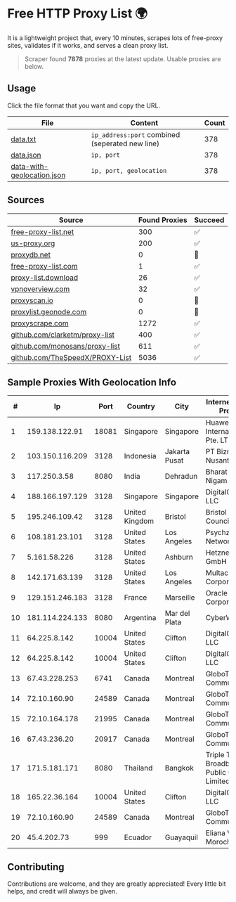 
# Free HTTP Proxy List 🌍

It is a lightweight project that, every 10 minutes, scrapes lots of free-proxy sites, validates if it works, and serves a clean proxy list.


> Scraper found **7878** proxies at the latest update. Usable proxies are below.

## Usage

Click the file format that you want and copy the URL.


|File|Content|Count|
|----|-------|-----|
|[data.txt](https://raw.githubusercontent.com/themiralay/Proxy-List-World/master/data.txt)|`ip_address:port` combined (seperated new line)|378|
|[data.json](https://raw.githubusercontent.com/themiralay/Proxy-List-World/master/data.json)|`ip, port`|378|
|[data-with-geolocation.json](https://raw.githubusercontent.com/themiralay/Proxy-List-World/master/data-with-geolocation.json)|`ip, port, geolocation`|378|

## Sources

|Source|Found Proxies|Succeed|
|------|-------------|-------|
|[free-proxy-list.net](https://free-proxy-list.net)|300|✅|
|[us-proxy.org](https://www.us-proxy.org)|200|✅|
|[proxydb.net](http://proxydb.net)|0|🚫|
|[free-proxy-list.com](https://free-proxy-list.com/?page=&port=&type%5B%5D=http&type%5B%5D=https&up_time=0&search=Search)|1|✅|
|[proxy-list.download](https://www.proxy-list.download/HTTP)|26|✅|
|[vpnoverview.com](https://vpnoverview.com/privacy/anonymous-browsing/free-proxy-servers)|32|✅|
|[proxyscan.io](https://www.proxyscan.io)|0|🚫|
|[proxylist.geonode.com](https://proxylist.geonode.com/api/proxy-list?limit=300&page=1&sort_by=lastChecked&sort_type=desc&protocols=http,https)|0|🚫|
|[proxyscrape.com](https://api.proxyscrape.com/v2/?request=displayproxies&protocol=http&timeout=10000&country=all&ssl=all&anonymity=all)|1272|✅|
|[github.com/clarketm/proxy-list](https://raw.githubusercontent.com/clarketm/proxy-list/master/proxy-list-raw.txt)|400|✅|
|[github.com/monosans/proxy-list](https://raw.githubusercontent.com/monosans/proxy-list/main/proxies/http.txt)|611|✅|
|[github.com/TheSpeedX/PROXY-List](https://raw.githubusercontent.com/TheSpeedX/PROXY-List/master/http.txt)|5036|✅|


## Sample Proxies With Geolocation Info

|#|Ip|Port|Country|City|Internet Service Provider|
|-|--|----|-------|----|-------------------------|
|1|159.138.122.91|18081|Singapore|Singapore|Huawei International Pte. LTD|
|2|103.150.116.209|3128|Indonesia|Jakarta Pusat|PT Biznet Gio Nusantara|
|3|117.250.3.58|8080|India|Dehradun|Bharat Sanchar Nigam Ltd|
|4|188.166.197.129|3128|Singapore|Singapore|DigitalOcean, LLC|
|5|195.246.109.42|3128|United Kingdom|Bristol|Bristol City Council|
|6|108.181.23.101|3128|United States|Los Angeles|Psychz Networks|
|7|5.161.58.226|3128|United States|Ashburn|Hetzner Online GmbH|
|8|142.171.63.139|3128|United States|Los Angeles|Multacom Corporation|
|9|129.151.246.183|3128|France|Marseille|Oracle Corporation|
|10|181.114.224.133|8080|Argentina|Mar del Plata|CyberWave S.A.|
|11|64.225.8.142|10004|United States|Clifton|DigitalOcean, LLC|
|12|64.225.8.142|10004|United States|Clifton|DigitalOcean, LLC|
|13|67.43.228.253|6741|Canada|Montreal|GloboTech Communications|
|14|72.10.160.90|24589|Canada|Montreal|GloboTech Communications|
|15|72.10.164.178|21995|Canada|Montreal|GloboTech Communications|
|16|67.43.236.20|20917|Canada|Montreal|GloboTech Communications|
|17|171.5.181.171|8080|Thailand|Bangkok|Triple T Broadband Public Company Limited|
|18|165.22.36.164|10004|United States|Clifton|DigitalOcean, LLC|
|19|72.10.160.90|24589|Canada|Montreal|GloboTech Communications|
|20|45.4.202.73|999|Ecuador|Guayaquil|Eliana Vanessa Morocho Oña|



## Contributing

Contributions are welcome, and they are greatly appreciated! Every
little bit helps, and credit will always be given.

